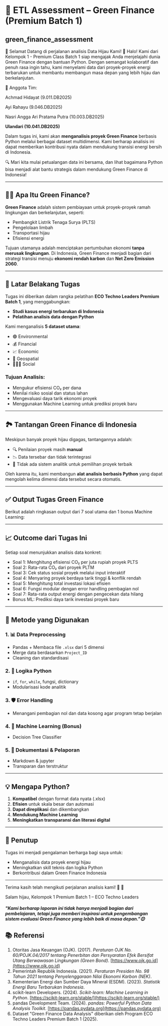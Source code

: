 # 🧪 ETL Assessment – Green Finance (Premium Batch 1)

## green_finance_assessment

🚀 Selamat Datang di perjalanan analisis Data Hijau Kami! 🌿
Halo! Kami dari Kelompok 1 - Premium Class Batch 1 siap mengajak Anda menjelajahi dunia Green Finance dengan bantuan Python. Dengan semangat kolaboratif dan penuh rasa ingin tahu, kami menyelami data dari proyek-proyek energi terbarukan untuk membantu membangun masa depan yang lebih hijau dan berkelanjutan.

👥 Anggota Tim:

Achmad Hidayat (9.011.DB2025)

Ayi Rahayu (9.046.DB2025)

Nasri Angga Ari Pratama Putra (10.003.DB2025)

**Ulandari (10.041.DB2025)**

Dalam tugas ini, kami akan **menganalisis proyek Green Finance** berbasis Python melalui berbagai dataset multidimensi. Kami berharap analisis ini dapat memberikan kontribusi nyata dalam mendukung transisi energi bersih di Indonesia.

🔍 Mari kita mulai petualangan data ini bersama, dan lihat bagaimana Python bisa menjadi alat bantu strategis dalam mendukung Green Finance di Indonesia!

---

## 💸🌱 Apa Itu Green Finance?

**Green Finance** adalah sistem pembiayaan untuk proyek-proyek ramah lingkungan dan berkelanjutan, seperti:

- Pembangkit Listrik Tenaga Surya (PLTS)
- Pengelolaan limbah
- Transportasi hijau
- Efisiensi energi

Tujuan utamanya adalah menciptakan pertumbuhan ekonomi **tanpa merusak lingkungan**. Di Indonesia, Green Finance menjadi bagian dari strategi transisi menuju **ekonomi rendah karbon** dan **Net Zero Emission 2060**.

---

## 🎯 Latar Belakang Tugas

Tugas ini diberikan dalam rangka pelatihan **ECO Techno Leaders Premium Batch 1**, yang menggabungkan:

- **Studi kasus energi terbarukan di Indonesia**
- **Pelatihan analisis data dengan Python**

Kami menganalisis **5 dataset utama**:
- 🟢 Environmental
- 💰 Financial
- 📈 Economic
- 🧭 Geospatial
- 🧑‍🤝‍🧑 Social

### Tujuan Analisis:
- Mengukur efisiensi CO₂ per dana
- Menilai risiko sosial dan status lahan
- Mengevaluasi daya tarik ekonomi proyek
- Menggunakan Machine Learning untuk prediksi proyek baru

---

## 🏞️ Tantangan Green Finance di Indonesia

Meskipun banyak proyek hijau digagas, tantangannya adalah:
- 🔍 Penilaian proyek masih **manual**
- 📉 Data tersebar dan tidak terintegrasi
- 🤔 Tidak ada sistem analitik untuk pemilihan proyek terbaik

 Oleh karena itu, kami membangun **alat analisis berbasis Python** yang dapat mengolah kelima dimensi data tersebut secara otomatis.

---

## ✅ Output Tugas Green Finance

Berikut adalah ringkasan output dari 7 soal utama dan 1 bonus Machine Learning:

---

## 📈 Outcome dari Tugas Ini

Setiap soal menunjukkan analisis data konkret:

- Soal 1: Menghitung efisiensi CO₂ per juta rupiah proyek PLTS
- Soal 2: Rata-rata CO₂ dari proyek PLTM
- Soal 3: Cek status sosial proyek melalui input interaktif
- Soal 4: Menyaring proyek berdaya tarik tinggi & konflik rendah
- Soal 5: Menghitung total investasi lokasi efisien
- Soal 6: Fungsi modular dengan error handling pembagian nol
- Soal 7: Rata-rata output energi dengan pengecekan data hilang
- Bonus ML: Prediksi daya tarik investasi proyek baru

---

## 🧪 Metode yang Digunakan

### 1. 📊 Data Preprocessing
- Pandas + Membaca file `.xlsx` dari 5 dimensi
- Merge data berdasarkan `Project_ID`
- Cleaning dan standardisasi

### 2. 🧠 Logika Python
- `if`, `for`, `while`, fungsi, dictionary
- Modularisasi kode analitik

### 3. 🛡️ Error Handling
- Menangani pembagian nol dan data kosong agar program tetap berjalan

### 4. 🌳 Machine Learning (Bonus)
- Decision Tree Classifier

### 5. 📝 Dokumentasi & Pelaporan
- Markdown & jupyter
- Transparan dan terstruktur
  
---

## 💡 Mengapa Python?

1. **Kompatibel** dengan format data nyata (.xlsx)  
2. **Efisien** untuk skala besar dan automasi  
3. **Dapat direplikasi** dan dikembangkan  
4. **Mendukung Machine Learning**  
5. **Meningkatkan transparansi dan literasi digital**  

---

## 🙏 Penutup

Tugas ini menjadi pengalaman berharga bagi saya untuk:
- Menganalisis data proyek energi hijau
- Meningkatkan skill teknis dan logika Python
- Berkontribusi dalam Green Finance Indonesia

---

Terima kasih telah mengikuti perjalanan analisis kami! 🌱 🙌

Salam hijau,
Kelompok 1 Premium Batch 1 – ECO Techno Leaders

##### "Kami berharap laporan ini tidak hanya menjadi bagian dari pembelajaran, tetapi juga memberi inspirasi untuk pengembangan sistem evaluasi Green Finance yang lebih baik di masa depan."😊

## 📚 Referensi

1. Otoritas Jasa Keuangan (OJK). (2017). *Peraturan OJK No. 60/POJK.04/2017 tentang Penerbitan dan Persyaratan Efek Bersifat Utang Berwawasan Lingkungan (Green Bond)*. [https://www.ojk.go.id](https://www.ojk.go.id)
2. Pemerintah Republik Indonesia. (2021). *Peraturan Presiden No. 98 Tahun 2021 tentang Penyelenggaraan Nilai Ekonomi Karbon (NEK)*.
3. Kementerian Energi dan Sumber Daya Mineral (ESDM). (2023). *Statistik Energi Baru Terbarukan Indonesia*.
4. scikit-learn Developers. (2024). *Scikit-learn: Machine Learning in Python*. [https://scikit-learn.org/stable/](https://scikit-learn.org/stable/)
5. pandas Development Team. (2024). *pandas: Powerful Python Data Analysis Toolkit*. [https://pandas.pydata.org](https://pandas.pydata.org)
6. Dataset "Green Finance Data Analysis" diberikan oleh Program ECO Techno Leaders Premium Batch 1 (2025).
